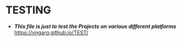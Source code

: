 # TESTING
- ***This file is just to test the Projects on various different platforms***<br>
https://vngarg.github.io/TEST/
